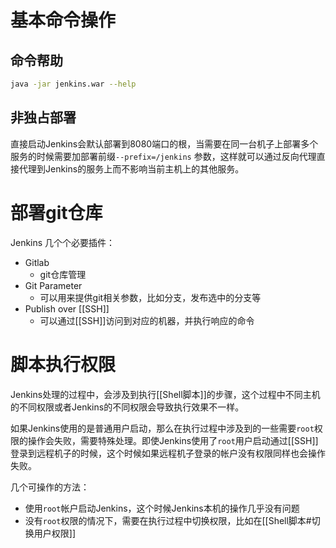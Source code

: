# 基本命令操作
## 命令帮助 
```bash
java -jar jenkins.war --help

```

## 非独占部署
直接启动Jenkins会默认部署到8080端口的根，当需要在同一台机子上部署多个服务的时候需要加部署前缀`--prefix=/jenkins` 参数，这样就可以通过反向代理直接代理到Jenkins的服务上而不影响当前主机上的其他服务。

# 部署git仓库
Jenkins 几个个必要插件：
- Gitlab
	- git仓库管理
- Git Parameter
	- 可以用来提供git相关参数，比如分支，发布选中的分支等
- Publish over [[SSH]]
	- 可以通过[[SSH]]访问到对应的机器，并执行响应的命令



# 脚本执行权限
Jenkins处理的过程中，会涉及到执行[[Shell脚本]]的步骤，这个过程中不同主机的不同权限或者Jenkins的不同权限会导致执行效果不一样。

如果Jenkins使用的是普通用户启动，那么在执行过程中涉及到的一些需要`root`权限的操作会失败，需要特殊处理。即使Jenkins使用了`root`用户启动通过[[SSH]]登录到远程机子的时候，这个时候如果远程机子登录的帐户没有权限同样也会操作失败。

几个可操作的方法：
- 使用`root`帐户启动Jenkins，这个时候Jenkins本机的操作几乎没有问题
- 没有`root`权限的情况下，需要在执行过程中切换权限，比如在[[Shell脚本#切换用户权限]]